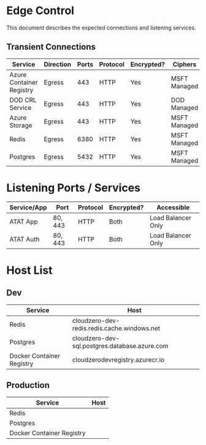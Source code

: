 # Edge Control
This document describes the expected connections and listening services.

## Transient Connections
| Service | Direction | Ports | Protocol | Encrypted? | Ciphers      |
| --------|-----------|-------|----------|------------|--------------|
| Azure Container Registry  | Egress    | 443   | HTTP | Yes        | MSFT Managed |
| DOD CRL Service | Egress | 443 | HTTP | Yes | DOD Managed | 
| Azure Storage | Egress | 443 | HTTP | Yes | MSFT Managed| 
| Redis | Egress | 6380 | HTTP | Yes | MSFT Managed| 
| Postgres | Egress | 5432 | HTTP | Yes | MSFT Managed| 

# Listening Ports / Services
| Service/App | Port    | Protocol|  Encrypted? | Accessible |
|-------------|---------|---------|------------|--------|
| ATAT App    | 80, 443 | HTTP    | Both | Load Balancer Only 
| ATAT Auth   | 80, 443 | HTTP    | Both | Load Balancer Only

# Host List
## Dev
| Service| Host |
|--------|------|
| Redis  | cloudzero-dev-redis.redis.cache.windows.net |
| Postgres| cloudzero-dev-sql.postgres.database.azure.com |
| Docker Container Registry | cloudzerodevregistry.azurecr.io |

## Production
| Service | Host |
|---------|------|
| Redis   |      |
| Postgres|      |
| Docker Container Registry | |